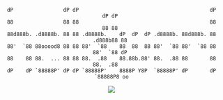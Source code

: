 <div align="center">
  
```
dP                dP dP                                          dP       dP dP 
88                88 88                                          88       88 88 
88d888b. .d8888b. 88 88 .d8888b.    dP  dP  dP .d8888b. 88d888b. 88 .d888b88 88 
88'  `88 88ooood8 88 88 88'  `88    88  88  88 88'  `88 88'  `88 88 88'  `88 dP 
88    88 88.  ... 88 88 88.  .88    88.88b.88' 88.  .88 88       88 88.  .88    
dP    dP `88888P' dP dP `88888P'    8888P Y8P  `88888P' dP       dP `88888P8 oo
```                                                      
  <img src="https://profile-counter.glitch.me/j1-dev/count.svg" />
</div> 
<!--
**j1-dev/j1-dev** is a ✨ _special_ ✨ repository because its `README.md` (this file) appears on your GitHub profile.

Here are some ideas to get you started:

- 🔭 I’m currently working on ...
- 🌱 I’m currently learning ...
- 👯 I’m looking to collaborate on ...
- 🤔 I’m looking for help with ...
- 💬 Ask me about ...
- 📫 How to reach me: ...
- 😄 Pronouns: ...
- ⚡ Fun fact: ...
-->
